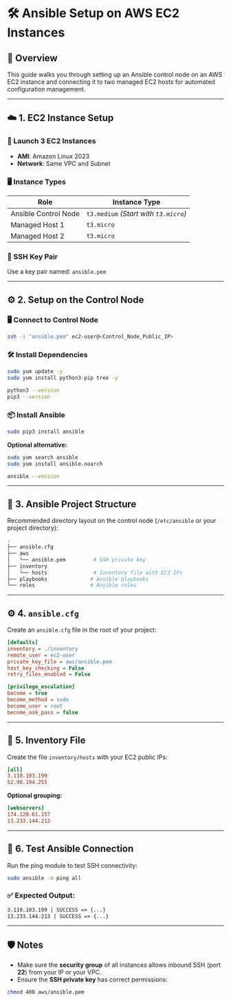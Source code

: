 
# 🛠️ Ansible Setup on AWS EC2 Instances

## 📘 Overview  
This guide walks you through setting up an Ansible control node on an AWS EC2 instance and connecting it to two managed EC2 hosts for automated configuration management.

---

## ☁️ 1. EC2 Instance Setup

### 🔹 Launch 3 EC2 Instances
- **AMI**: Amazon Linux 2023  
- **Network**: Same VPC and Subnet

### 🖥️ Instance Types

| Role                | Instance Type    |
|---------------------|------------------|
| Ansible Control Node| `t3.medium` _(Start with `t3.micro`)_ |
| Managed Host 1      | `t3.micro`       |
| Managed Host 2      | `t3.micro`       |

### 🔐 SSH Key Pair
Use a key pair named: `ansible.pem`

---

## ⚙️ 2. Setup on the Control Node

### 🖥️ Connect to Control Node

```bash
ssh -i "ansible.pem" ec2-user@<Control_Node_Public_IP>
```

### 🛠️ Install Dependencies

```bash
sudo yum update -y
sudo yum install python3-pip tree -y

python3 --version
pip3 --version
```

### 📦 Install Ansible

```bash
sudo pip3 install ansible
```

**Optional alternative:**

```bash
sudo yum search ansible
sudo yum install ansible.noarch
```

```bash
ansible --version
```

---

## 📁 3. Ansible Project Structure

Recommended directory layout on the control node (`/etc/ansible` or your project directory):

```bash
.
├── ansible.cfg
├── aws
│   └── ansible.pem         # SSH private key
├── inventory
│   └── hosts               # Inventory file with EC2 IPs
├── playbooks              # Ansible playbooks
└── roles                  # Ansible roles
```

---

## ⚙️ 4. `ansible.cfg`

Create an `ansible.cfg` file in the root of your project:

```ini
[defaults]
inventory = ./inventory
remote_user = ec2-user
private_key_file = aws/ansible.pem
host_key_checking = False
retry_files_enabled = False

[privilege_escalation]
become = true
become_method = sudo
become_user = root
become_ask_pass = false
```

---

## 📇 5. Inventory File

Create the file `inventory/hosts` with your EC2 public IPs:

```ini
[all]
3.110.103.199
52.90.194.255
```

**Optional grouping:**

```ini
[webservers]
174.129.61.157
13.233.144.213
```

---

## 🔎 6. Test Ansible Connection

Run the ping module to test SSH connectivity:

```bash
sudo ansible -m ping all
```

### ✅ Expected Output:

```txt
3.110.103.199 | SUCCESS => {...}
13.233.144.213 | SUCCESS => {...}
```

---

## 🛡️ Notes

- Make sure the **security group** of all instances allows inbound SSH (port **22**) from your IP or your VPC.
- Ensure the **SSH private key** has correct permissions:

```bash
chmod 400 aws/ansible.pem
```
